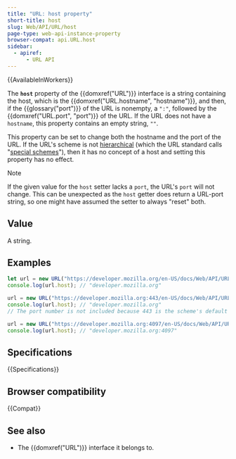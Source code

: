 ```yaml
---
title: "URL: host property"
short-title: host
slug: Web/API/URL/host
page-type: web-api-instance-property
browser-compat: api.URL.host
sidebar:
  - apiref:
      - URL API
---
```


{{AvailableInWorkers}}

The **`host`** property of the {{domxref("URL")}} interface is a string containing the host, which is the {{domxref("URL.hostname", "hostname")}}, and then, if the {{glossary("port")}} of the URL is nonempty, a `":"`, followed by the {{domxref("URL.port", "port")}} of the URL. If the URL does not have a `hostname`, this property contains an empty string, `""`.

This property can be set to change both the hostname and the port of the URL. If the URL's scheme is not [hierarchical](https://www.rfc-editor.org/rfc/rfc3986#section-1.2.3) (which the URL standard calls "[special schemes](https://url.spec.whatwg.org/#special-scheme)"), then it has no concept of a host and setting this property has no effect.

> [!NOTE]
> If the given value for the `host` setter lacks a `port`, the URL's `port` will not change. This can be unexpected as the `host` getter does return a URL-port string, so one might have assumed the setter to always "reset" both.

## Value

A string.

## Examples

```js
let url = new URL("https://developer.mozilla.org/en-US/docs/Web/API/URL/host");
console.log(url.host); // "developer.mozilla.org"

url = new URL("https://developer.mozilla.org:443/en-US/docs/Web/API/URL/host");
console.log(url.host); // "developer.mozilla.org"
// The port number is not included because 443 is the scheme's default port

url = new URL("https://developer.mozilla.org:4097/en-US/docs/Web/API/URL/host");
console.log(url.host); // "developer.mozilla.org:4097"
```

## Specifications

{{Specifications}}

## Browser compatibility

{{Compat}}

## See also

- The {{domxref("URL")}} interface it belongs to.
